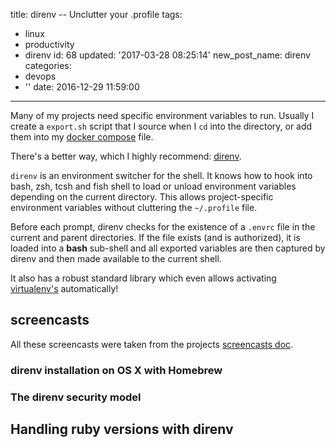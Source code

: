 title: direnv -- Unclutter your .profile
tags:
  - linux
  - productivity
  - direnv
id: 68
updated: '2017-03-28 08:25:14'
new_post_name: direnv
categories:
  - devops
  - ''
date: 2016-12-29 11:59:00
---


Many of my projects need specific environment variables to run. Usually I create a `export.sh` script that I source when I `cd` into the directory, or add them into my [docker compose](https://docs.docker.com/compose/) file.

There's a better way, which I highly recommend: [direnv](https://github.com/direnv/direnv).

`direnv` is an environment switcher for the shell. It knows how to hook into bash, zsh, tcsh and fish shell to load or unload environment variables depending on the current directory. This allows project-specific environment variables without cluttering the `~/.profile` file.

Before each prompt, direnv checks for the existence of a `.envrc` file in the current and parent directories. If the file exists (and is authorized), it is loaded into a **bash** sub-shell and all exported variables are then captured by direnv and then made available to the current shell.

It also has a robust standard library which even allows activating [virtualenv's](https://virtualenv.pypa.io/en/stable/) automatically!

## screencasts

All these screencasts were taken from the projects [screencasts doc](https://github.com/direnv/direnv/blob/master/docs/screencasts.md).

### direnv installation on OS X with Homebrew

<script type="text/javascript" src="http://asciinema.org/a/4413.js"
id="asciicast-4413" async></script>

### The direnv security model

<script type="text/javascript" src="http://asciinema.org/a/4416.js"
id="asciicast-4416" async></script>

## Handling ruby versions with direnv

<script type="text/javascript" src="http://asciinema.org/a/4415.js" id="asciicast-4415" async></script>
